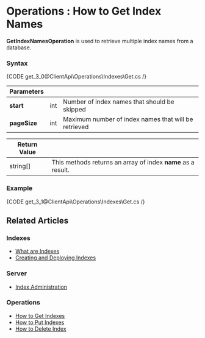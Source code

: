 ﻿# Operations : How to Get Index Names

**GetIndexNamesOperation** is used to retrieve multiple index names from a database.

### Syntax

{CODE get_3_0@ClientApi\Operations\Indexes\Get.cs /}

| Parameters | | |
| ------------- | ------------- | ----- |
| **start** | int | Number of index names that should be skipped |
| **pageSize** | int | Maximum number of index names that will be retrieved |

| Return Value | |
| ------------- | ----- |
| string[] | This methods returns an array of index **name** as a result. |

### Example

{CODE get_3_1@ClientApi\Operations\Indexes\Get.cs /}

## Related Articles

### Indexes

- [What are Indexes](../../../../indexes/what-are-indexes)
- [Creating and Deploying Indexes](../../../../indexes/creating-and-deploying)

### Server

- [Index Administration](../../../../server/administration/index-administration)

### Operations

- [How to Get Indexes](../../../../client-api/operations/maintenance/indexes/get-indexes)
- [How to Put Indexes](../../../../client-api/operations/maintenance/indexes/put-indexes)
- [How to Delete Index](../../../../client-api/operations/maintenance/indexes/delete-index)
